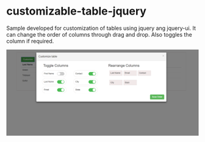 # customizable-table-jquery

Sample developed for customization of tables using jquery ang jquery-ui. It can change the order of columns through drag and drop. Also toggles the column if required.

<p align="center"><img src="https://raw.githubusercontent.com/vaishalijain02/customizable-table-jquery/master/table.PNG"></p>
